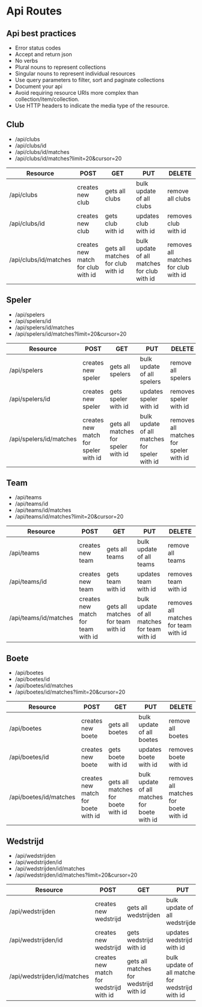 # Api Routes

## Api best practices
- Error status codes
- Accept and return json
- No verbs 
- Plural nouns to represent collections
- Singular nouns to represent individual resources
- Use query parameters to filter, sort and paginate collections
- Document your api
- Avoid requiring resource URIs more complex than collection/item/collection.
- Use HTTP headers to indicate the media type of the resource.

## Club
- /api/clubs
- /api/clubs/id
- /api/clubs/id/matches
- /api/clubs/id/matches?limit=20&cursor=20

| Resource | POST | GET | PUT | DELETE |
| --- | --- | --- | --- | --- |
| /api/clubs | creates new club | gets all clubs | bulk update of all clubs | remove all clubs |
| /api/clubs/id | creates new club | gets club with id | updates club with id | removes club with id |
| /api/clubs/id/matches | creates new match for club with id | gets all matches for club with id | bulk update of all matches for club with id | removes all matches for club with id |

## Speler
- /api/spelers
- /api/spelers/id
- /api/spelers/id/matches
- /api/spelers/id/matches?limit=20&cursor=20

| Resource | POST | GET | PUT | DELETE |
| --- | --- | --- | --- | --- |
| /api/spelers | creates new speler | gets all spelers | bulk update of all spelers | remove all spelers |
| /api/spelers/id | creates new speler | gets speler with id | updates speler with id | removes speler with id |
| /api/spelers/id/matches | creates new match for speler with id | gets all matches for speler with id | bulk update of all matches for speler with id | removes all matches for speler with id |

## Team
- /api/teams
- /api/teams/id
- /api/teams/id/matches
- /api/teams/id/matches?limit=20&cursor=20

| Resource | POST | GET | PUT | DELETE |
| --- | --- | --- | --- | --- |
| /api/teams | creates new team | gets all teams | bulk update of all teams | remove all teams |
| /api/teams/id | creates new team | gets team with id | updates team with id | removes team with id |
| /api/teams/id/matches | creates new match for team with id | gets all matches for team with id | bulk update of all matches for team with id | removes all matches for team with id |

## Boete
- /api/boetes
- /api/boetes/id
- /api/boetes/id/matches
- /api/boetes/id/matches?limit=20&cursor=20


| Resource | POST | GET | PUT | DELETE |
| --- | --- | --- | --- | --- |
| /api/boetes | creates new boete | gets all boetes | bulk update of all boetes | remove all boetes |
| /api/boetes/id | creates new boete | gets boete with id | updates boete with id | removes boete with id |
| /api/boetes/id/matches | creates new match for boete with id | gets all matches for boete with id | bulk update of all matches for boete with id | removes all matches for boete with id |

## Wedstrijd
- /api/wedstrijden
- /api/wedstrijden/id
- /api/wedstrijden/id/matches
- /api/wedstrijden/id/matches?limit=20&cursor=20

| Resource | POST | GET | PUT | DELETE |
| --- | --- | --- | --- | --- |
| /api/wedstrijden | creates new wedstrijd | gets all wedstrijden | bulk update of all wedstrijden | remove all wedstrijden |
| /api/wedstrijden/id | creates new wedstrijd | gets wedstrijd with id | updates wedstrijd with id | removes wedstrijd with id |
| /api/wedstrijden/id/matches | creates new match for wedstrijd with id | gets all matches for wedstrijd with id | bulk update of all matches for wedstrijd with id | removes all matches for wedstrijd with id |


